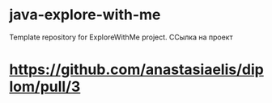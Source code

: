 # java-explore-with-me
Template repository for ExploreWithMe project.
ССылка на проект
# https://github.com/anastasiaelis/diplom/pull/3
